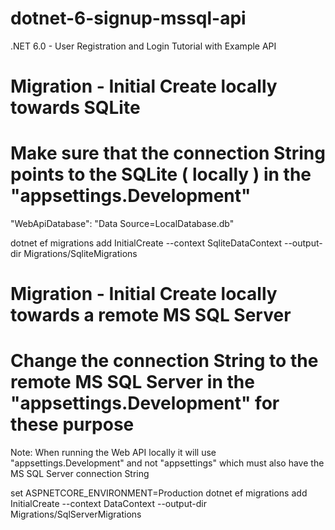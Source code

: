 # dotnet-6-signup-mssql-api

.NET 6.0 - User Registration and Login Tutorial with Example API

# Migration - Initial Create locally towards SQLite
# Make sure that the connection String points to the SQLite ( locally ) in the "appsettings.Development" 
"WebApiDatabase": "Data Source=LocalDatabase.db"

dotnet ef migrations add InitialCreate --context SqliteDataContext --output-dir Migrations/SqliteMigrations 

# Migration - Initial Create locally towards a remote MS SQL Server
# Change the connection String to the remote MS SQL Server in the "appsettings.Development" for these purpose
Note: When running the Web API locally it will use "appsettings.Development" 
and not "appsettings" which must also have the MS SQL Server connection String

set ASPNETCORE_ENVIRONMENT=Production
dotnet ef migrations add InitialCreate --context DataContext --output-dir Migrations/SqlServerMigrations
